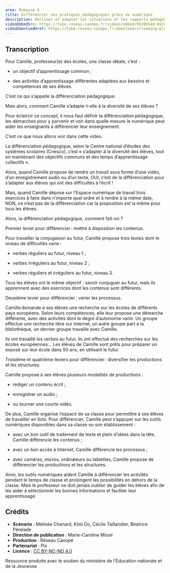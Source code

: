 ```yaml
---
area: Domaine 4
title: Différencier ses pratiques pédagogiques grâce au numérique
description: Décliner et adapter les situations et les supports pédagogiques pour répondre aux besoins éducatifs particuliers des élèves sont de réels enjeux pour les enseignants. Dans cette vidéo, nous verrons comment certains outils numériques peuvent aider ce travail de différenciation.
videoEmbedSrc: https://tube.reseau-canope.fr/videos/embed/9520b54d-0a3c-43dc-8821-d559fa418cc6
videoDownloadHref: https://tube.reseau-canope.fr/download/streaming-playlists/hls/videos/9520b54d-0a3c-43dc-8821-d559fa418cc6-1080-fragmented.mp4
---
```


## Transcription

Pour Camille, professeur(e) des écoles, une classe idéale, c’est :

- un objectif d’apprentissage commun ;

- des activités d’apprentissage différentes adaptées aux besoins et compétences de ses élèves.

C’est ce qui s’appelle la différenciation pédagogique.

Mais alors, comment Camille s’adapte-t-elle à la diversité de ses élèves ?

Pour éclaircir ce concept, il nous faut définir la différenciation pédagogique, les démarches pour y parvenir et voir dans quelle mesure le numérique peut aider les enseignants à différencier leur enseignement.

C’est ce que nous allons voir dans cette vidéo.

La différenciation pédagogique, selon le Centre national d’études des systèmes scolaires (Cnesco), c’est « s’adapter à la diversité des élèves, tout en maintenant des objectifs communs et des temps d’apprentissage collectifs ».

Alors, quand Camille propose de rendre un travail sous forme d’une vidéo, d’un enregistrement audio ou d’un texte, OUI, c’est de la différenciation pour s’adapter aux élèves qui ont des difficultés à l’écrit !

Mais, quand Camille dépose sur l’Espace numérique de travail trois exercices à faire dans n’importe quel ordre et à rendre à la même date, NON, ce n’est pas de la différenciation car la proposition est la même pour tous les élèves.

Alors, la différenciation pédagogique, comment fait-on ?

Premier levier pour différencier : mettre à disposition les contenus.

Pour travailler la conjugaison au futur, Camille propose trois textes dont le niveau de difficultés varie :

- verbes réguliers au futur, niveau 1 ;

- verbes irréguliers au futur, niveau 2 ;

- verbes réguliers et irréguliers au futur, niveau 3.

Tous les élèves ont le même objectif : savoir conjuguer au futur, mais ils apprennent avec des exercices dont les contenus sont différents.

Deuxième levier pour différencier : varier les processus.

Camille demande à ses élèves une recherche sur les écoles de différents pays européens.  Selon leurs compétences, elle leur propose une démarche différente, avec des activités dont le degré d’autonomie varie. Un groupe effectue une recherche libre sur Internet, un autre groupe part à la bibliothèque, un dernier groupe travaille avec Camille.

Ils ont travaillé les verbes au futur, ils ont effectué des recherches sur les écoles européennes… Les élèves de Camille sont prêts pour préparer un exposé sur leur école dans 50 ans, en utilisant le futur.

Troisième et quatrième leviers pour différencier : diversifier les productions et les structures.

Camille propose à ses élèves plusieurs modalités de productions :

- rédiger un contenu écrit ;

- enregistrer un audio ;

- ou tourner une courte vidéo.

De plus, Camille organise l’espace de sa classe pour permettre à ses élèves de travailler en îlots. Pour différencier, Camille peut s’appuyer sur les outils numériques disponibles dans sa classe ou son établissement :

- avec un bon outil de traitement de texte et plein d’idées dans la tête, Camille différencie les contenus ;

- avec un bon accès à Internet, Camille différencie les processus ;

- avec caméras, micros, ordinateurs ou tablettes, Camille propose de différencier les productions et les structures.

Ainsi, les outils numériques aident Camille à différencier les activités pendant le temps de classe et prolongent les possibilités en dehors de la classe.  Mais le professeur ne doit jamais oublier de guider les élèves afin de les aider à sélectionner les bonnes informations
 et faciliter leur apprentissage.


## Crédits

- **Scénario** : Mélinée Chanard, Kimi Do, Cécile Taillandier, Béatrice Pérelade
- **Direction de publication** : Marie-Caroline Missir
- **Production** : Réseau Canopé
- **Partenariat** : Pix
- **Licence** : [CC BY-NC-ND 4.0](https://creativecommons.org/licenses/by-nc-nd/4.0/deed.fr)

Ressource produite avec le soutien du ministère de l’Éducation nationale et de la Jeunesse
